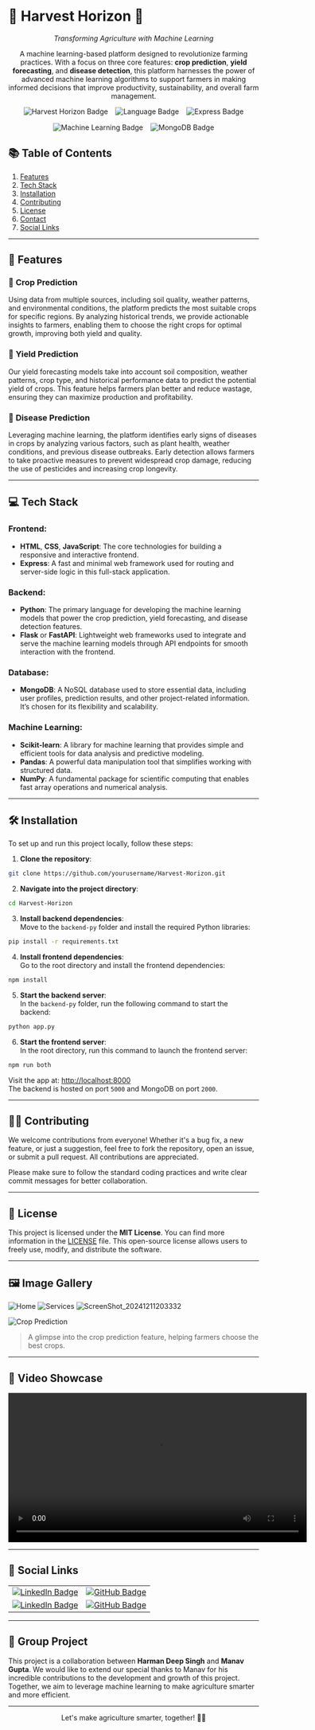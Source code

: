 # 🌾 **Harvest Horizon** 🌾

<div align="center">
  <p><em>Transforming Agriculture with Machine Learning</em></p>
  <p>A machine learning-based platform designed to revolutionize farming practices. With a focus on three core features: <strong>crop prediction</strong>, <strong>yield forecasting</strong>, and <strong>disease detection</strong>, this platform harnesses the power of advanced machine learning algorithms to support farmers in making informed decisions that improve productivity, sustainability, and overall farm management.</p>
</div>

<div align="center">
  <div style="display: flex; flex-wrap: wrap; justify-content: center; gap: 15px; align-items: center;">
    <img src="https://img.shields.io/badge/Project-Harvest%20Horizon-green?style=for-the-badge&logo=python" alt="Harvest Horizon Badge">
    <img src="https://img.shields.io/badge/Language-Python%20%26%20JavaScript-blue?style=for-the-badge&logo=javascript" alt="Language Badge">
    <img src="https://img.shields.io/badge/Framework-Express-orange?style=for-the-badge&logo=express&labelColor=orange&color=black&label=Framework" alt="Express Badge">
     <img src="https://img.shields.io/badge/ML-Machine%20Learning-orange?style=for-the-badge&logo=python&color=black" alt="Machine Learning Badge">
    <img src="https://img.shields.io/badge/Database-MongoDB-green?style=for-the-badge&logo=mongodb" alt="MongoDB Badge">
  </div>
</div>

## 📚 **Table of Contents**

1. [Features](#features)
2. [Tech Stack](#tech-stack)
3. [Installation](#installation)
4. [Contributing](#contributing)
5. [License](#license)
6. [Contact](#contact)
7. [Social Links](#social-links)

---

## 🚀 **Features**

### 🌱 **Crop Prediction**

Using data from multiple sources, including soil quality, weather patterns, and environmental conditions, the platform predicts the most suitable crops for specific regions. By analyzing historical trends, we provide actionable insights to farmers, enabling them to choose the right crops for optimal growth, improving both yield and quality.

### 🌾 **Yield Prediction**

Our yield forecasting models take into account soil composition, weather patterns, crop type, and historical performance data to predict the potential yield of crops. This feature helps farmers plan better and reduce wastage, ensuring they can maximize production and profitability.

### 🦠 **Disease Prediction**

Leveraging machine learning, the platform identifies early signs of diseases in crops by analyzing various factors, such as plant health, weather conditions, and previous disease outbreaks. Early detection allows farmers to take proactive measures to prevent widespread crop damage, reducing the use of pesticides and increasing crop longevity.

---

## 💻 **Tech Stack**

### **Frontend**:

- **HTML**, **CSS**, **JavaScript**: The core technologies for building a responsive and interactive frontend.
- **Express**: A fast and minimal web framework used for routing and server-side logic in this full-stack application.

### **Backend**:

- **Python**: The primary language for developing the machine learning models that power the crop prediction, yield forecasting, and disease detection features.
- **Flask** or **FastAPI**: Lightweight web frameworks used to integrate and serve the machine learning models through API endpoints for smooth interaction with the frontend.

### **Database**:

- **MongoDB**: A NoSQL database used to store essential data, including user profiles, prediction results, and other project-related information. It’s chosen for its flexibility and scalability.

### **Machine Learning**:

- **Scikit-learn**: A library for machine learning that provides simple and efficient tools for data analysis and predictive modeling.
- **Pandas**: A powerful data manipulation tool that simplifies working with structured data.
- **NumPy**: A fundamental package for scientific computing that enables fast array operations and numerical analysis.

---

## 🛠 **Installation**

To set up and run this project locally, follow these steps:

1. **Clone the repository**:

```bash
git clone https://github.com/yourusername/Harvest-Horizon.git
```

2. **Navigate into the project directory**:

```bash
cd Harvest-Horizon
```

3. **Install backend dependencies**:  
   Move to the `backend-py` folder and install the required Python libraries:

```bash
pip install -r requirements.txt
```

4. **Install frontend dependencies**:  
   Go to the root directory and install the frontend dependencies:

```bash
npm install
```

5. **Start the backend server**:  
   In the `backend-py` folder, run the following command to start the backend:

```bash
python app.py
```

6. **Start the frontend server**:  
   In the root directory, run this command to launch the frontend server:

```bash
npm run both
```

Visit the app at: [http://localhost:8000](http://localhost:8000)  
The backend is hosted on port `5000` and MongoDB on port `2000`.

---

## 🧑‍💻 **Contributing**

We welcome contributions from everyone! Whether it's a bug fix, a new feature, or just a suggestion, feel free to fork the repository, open an issue, or submit a pull request. All contributions are appreciated.

Please make sure to follow the standard coding practices and write clear commit messages for better collaboration.

---

## 📜 **License**

This project is licensed under the **MIT License**. You can find more information in the [LICENSE](LICENSE) file. This open-source license allows users to freely use, modify, and distribute the software.

---

## 🖼️ **Image Gallery**
![Home](https://github.com/user-attachments/assets/0203271d-e983-4481-bb29-f5b3aa4a1a74)
![Services](https://github.com/user-attachments/assets/015cb0aa-dbc8-4494-8eec-b885cd5773aa)
![ScreenShot_20241211203332](https://github.com/user-attachments/assets/4af46bbd-e813-43df-afb7-5c07d6aaece5)

![Crop Prediction](https://github.com/user-attachments/assets/465a8b08-8c31-4275-a9f9-3f8d8b6f4d9d)

> A glimpse into the crop prediction feature, helping farmers choose the best crops.


---

## 🎥 **Video Showcase**

<div align="center">
  <video width="600" controls>
    <source src="https://github.com/user-attachments/assets/96b3e1bc-3360-4817-bfac-08269552fc53" type="video/mp4">
    

  </video>
</div>




---

## 🔗 **Social Links**

<div align="center">
  <table>
    <tr>
      <td><a href="www.linkedin.com/in/harman88157"><img src="https://img.shields.io/badge/LinkedIn-Harman%20Deep%20Singh-blue?style=for-the-badge&logo=linkedin" alt="LinkedIn Badge"></a></td>
      <td><a href="https://github.com/Harman8815"><img src="https://img.shields.io/badge/GitHub-Harman%20Deep%20Singh-black?style=for-the-badge&logo=github" alt="GitHub Badge"></a></td>
    </tr>
    <tr>
      <td><a href="https://www.linkedin.com/in/manav-gupta-4b0042297/"><img src="https://img.shields.io/badge/LinkedIn-Manav%20Gupta-blue?style=for-the-badge&logo=linkedin" alt="LinkedIn Badge"></a></td>
      <td><a href="https://github.com/Manav0806"><img src="https://img.shields.io/badge/GitHub-Manav%20Gupta-black?style=for-the-badge&logo=github" alt="GitHub Badge"></a></td>
    </tr>
  </table>
</div>

---

## 🤝 **Group Project**

This project is a collaboration between **Harman Deep Singh** and **Manav Gupta**. We would like to extend our special thanks to Manav for his incredible contributions to the development and growth of this project. Together, we aim to leverage machine learning to make agriculture smarter and more efficient.

---

<div align="center">
    <p>Let's make agriculture smarter, together! 🌾🌱</p>
</div>
